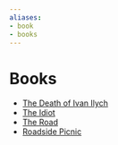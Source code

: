 ```yaml
---
aliases:
- book
- books
---
```


# Books

- [The Death of Ivan Ilych](../notes/the-death-of-ivan-ilych.md)
- [The Idiot](../notes/the-idiot.md)
- [The Road](../notes/the-road.md)
- [Roadside Picnic](../notes/roadside-picnic.md)
